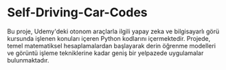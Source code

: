 # Self-Driving-Car-Codes
Bu proje, Udemy'deki otonom araçlarla ilgili yapay zeka ve bilgisayarlı görü kursunda işlenen konuları içeren Python kodlarını içermektedir. Projede, temel matematiksel hesaplamalardan başlayarak derin öğrenme modelleri ve görüntü işleme tekniklerine kadar geniş bir yelpazede uygulamalar bulunmaktadır.
